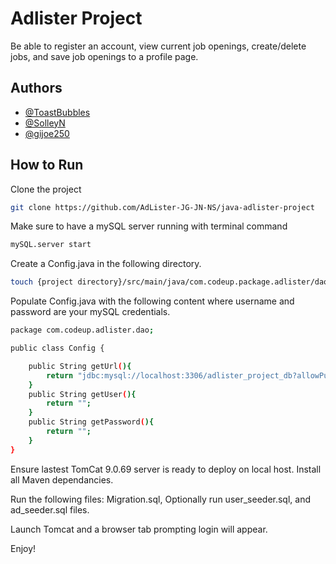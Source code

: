
# Adlister Project

Be able to register an account, view current job openings, create/delete jobs, and save job openings to a profile page.


## Authors

- [@ToastBubbles](https://www.github.com/ToastBubbles)
- [@SolleyN](https://github.com/SolleyN)
- [@gijoe250](https://github.com/gijoe250)


## How to Run
Clone the project
```bash 
git clone https://github.com/AdLister-JG-JN-NS/java-adlister-project
```
Make sure to have a mySQL server running with terminal command
```bash
mySQL.server start
```
Create a Config.java in the following directory.
```bash
touch {project directory}/src/main/java/com.codeup.package.adlister/dao/Config.java
```
Populate Config.java with the following content where username and password are your mySQL credentials.
```bash
package com.codeup.adlister.dao;

public class Config {

    public String getUrl(){
        return "jdbc:mysql://localhost:3306/adlister_project_db?allowPublicKeyRetrieval=true&useSSL=false";
    }
    public String getUser(){
        return "";
    }
    public String getPassword(){
        return "";
    }
}
```

Ensure lastest TomCat 9.0.69 server is ready to deploy on local host. Install all Maven dependancies.

Run the following files: Migration.sql, Optionally run user_seeder.sql, and ad_seeder.sql files.


Launch Tomcat and a browser tab prompting login will appear.

Enjoy!



